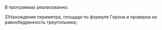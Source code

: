 В программах реализованно:

2)Нахождения периметра, площади по формуле Герона и проверка на равнобедренность треугольника;
